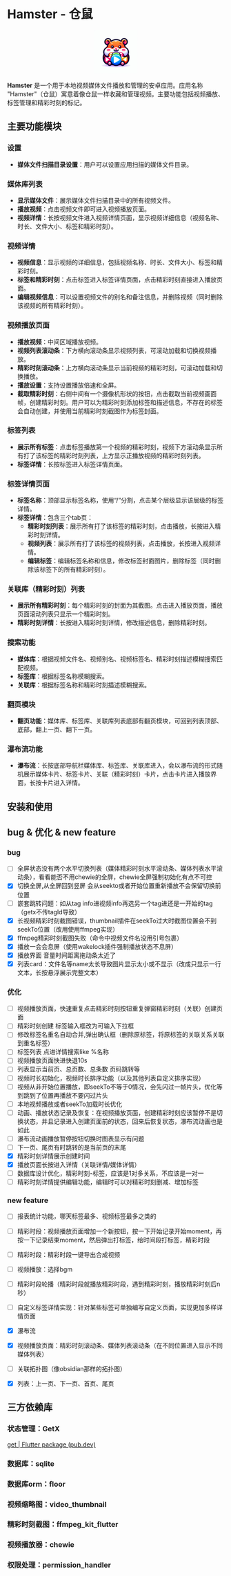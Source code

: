 # Hamster - 仓鼠

<div align=center><img src="https://github.com/AaronLiu666666/hamester/blob/master/android/app/src/main/res/mipmap-hdpi/hamester_logo.png" width="100px" height="100px"></div>

**Hamster** 是一个用于本地视频媒体文件播放和管理的安卓应用。应用名称 "Hamster"（仓鼠）寓意着像仓鼠一样收藏和管理视频。主要功能包括视频播放、标签管理和精彩时刻的标记。

## 主要功能模块

### 设置

- **媒体文件扫描目录设置**：用户可以设置应用扫描的媒体文件目录。

### 媒体库列表

- **显示媒体文件**：展示媒体文件扫描目录中的所有视频文件。
- **播放视频**：点击视频文件即可进入视频播放页面。
- **视频详情**：长按视频文件进入视频详情页面，显示视频详细信息（视频名称、时长、文件大小、标签和精彩时刻）。

### 视频详情

- **视频信息**：显示视频的详细信息，包括视频名称、时长、文件大小、标签和精彩时刻。
- **标签和精彩时刻**：点击标签进入标签详情页面，点击精彩时刻直接进入播放页面。
- **编辑视频信息**：可以设置视频文件的别名和备注信息，并删除视频（同时删除该视频的所有精彩时刻）。

### 视频播放页面

- **播放视频**：中间区域播放视频。
- **视频列表滚动条**：下方横向滚动条显示视频列表，可滚动加载和切换视频播放。
- **精彩时刻滚动条**：上方横向滚动条显示当前视频的精彩时刻，可滚动加载和切换播放。
- **播放设置**：支持设置播放倍速和全屏。
- **截取精彩时刻**：右侧中间有一个摄像机形状的按钮，点击截取当前视频画面帧，创建精彩时刻。用户可以为精彩时刻添加标签和描述信息，不存在的标签会自动创建，并使用当前精彩时刻截图作为标签封面。

### 标签列表

- **展示所有标签**：点击标签播放第一个视频的精彩时刻，视频下方滚动条显示所有打了该标签的精彩时刻列表，上方显示正播放视频的精彩时刻列表。
- **标签详情**：长按标签进入标签详情页面。

### 标签详情页面

- **标签名称**：顶部显示标签名称，使用“/”分割，点击某个层级显示该层级的标签详情。
- **标签详情**：包含三个tab页：
    - **精彩时刻列表**：展示所有打了该标签的精彩时刻，点击播放，长按进入精彩时刻详情。
    - **视频列表**：展示所有打了该标签的视频列表，点击播放，长按进入视频详情。
    - **编辑标签**：编辑标签名称和信息，修改标签封面图片，删除标签（同时删除该标签下的所有精彩时刻）。

### 关联库（精彩时刻）列表

- **展示所有精彩时刻**：每个精彩时刻的封面为其截图。点击进入播放页面，播放页面滚动列表只显示一个精彩时刻。
- **精彩时刻详情**：长按进入精彩时刻详情，修改描述信息，删除精彩时刻。

### 搜索功能

- **媒体库**：根据视频文件名、视频别名、视频标签名、精彩时刻描述模糊搜索匹配视频。
- **标签库**：根据标签名称模糊搜索。
- **关联库**：根据标签名称和精彩时刻描述模糊搜索。

### 翻页模块

- **翻页功能**：媒体库、标签库、关联库列表底部有翻页模块，可回到列表顶部、底部，翻上一页、翻下一页。

### 瀑布流功能
- **瀑布流**：长按底部导航栏媒体库、标签库、关联库进入，会以瀑布流的形式随机展示媒体卡片、标签卡片、关联（精彩时刻）卡片，点击卡片进入播放界面，长按卡片进入详情。

## 安装和使用


## bug & 优化 & new feature

### bug

- [ ] 全屏状态没有两个水平切换列表（媒体精彩时刻水平滚动条、媒体列表水平滚动条），看看能否不用chewie的全屏，chewie全屏强制初始化有点不可控
- [x] 切换全屏,从全屏回到竖屏 会从seekto或者开始位置重新播放不会保留切换前位置
- [ ] 嵌套跳转问题：如从tag info进视频info再选另一个tag进还是一开始的tag（getx不传tagId导致）
- [x] 长视频精彩时刻截图错误，thumbnail插件在seekTo过大时截图位置会不到seekTo位置（改用使用ffmpeg实现）
- [x] ffmpeg精彩时刻截图失败（命令中视频文件名没用引号包裹）
- [x] 播放一会会息屏（使用wakelock插件强制播放状态不息屏）
- [x] 播放界面 音量时间距离拖动条太近了
- [x] 列表card：文件名等name太长导致图片显示太小或不显示（改成只显示一行文本，长按悬浮展示完整文本）

### 优化

- [ ] 视频播放页面，快速重复点击精彩时刻按钮重复弹窗精彩时刻（关联）创建页面
- [ ] 精彩时刻创建 标签输入框改为可输入下拉框
- [ ] 修改标签名重名自动合并,弹出确认框（删除原标签，将原标签的关联关系关联到重名标签）
- [ ] 标签列表 点进详情搜索like %名称
- [ ] 视频播放页面快进快退10s
- [ ] 列表显示当前页、总页数、总条数 页码跳转等
- [ ] 视频时长初始化，视频时长排序功能（以及其他列表自定义排序实现）
- [ ] 视频从非开始位置播放，即seekTo不等于0情况，会先闪过一帧片头，优化等到跳到了位置再播放不要闪过片头
- [ ] 本地视频播放或者seekTo加载时长优化
- [ ] 动画、播放状态记录及恢复：在视频播放页面，创建精彩时刻应该暂停不是切换状态，并且记录进入创建页面前的状态，回来后恢复状态，瀑布流动画也是如此
- [ ] 瀑布流动画播放暂停按钮切换时图表显示有问题
- [ ] 下一页、尾页有时跳转的是当前页的末尾
- [x] 精彩时刻详情展示创建时间
- [x] 播放页面长按进入详情（关联详情/媒体详情）
- [ ] 数据库设计优化，精彩时刻-标签，应该是1对多关系，不应该是一对一
- [ ] 精彩时刻详情提供编辑功能，编辑时可以对精彩时刻删减、增加标签

### new feature 

- [ ] 报表统计功能，哪天标签最多、视频标签最多之类的
- [ ] 精彩时段：视频播放页面增加一个新按钮，按一下开始记录开始moment，再按一下记录结束moment，然后弹出打标签，给时间段打标签，精彩时段
- [ ] 精彩时段：精彩时段一键导出合成视频
- [ ] 视频播放：选择bgm
- [ ] 精彩时段轮播（精彩时段就播放精彩时段，遇到精彩时刻，播放精彩时刻后n秒）
- [ ] 自定义标签详情实现：针对某些标签可单独编写自定义页面，实现更加多样详情页面
- [x] 瀑布流
- [x] 视频播放页面：精彩时刻滚动条、媒体列表滚动条（在不同位置进入显示不同媒体列表）
- [ ] 关联拓扑图（像obsidian那样的拓扑图）
- [x] 列表：上一页、下一页、首页、尾页



## 三方依赖库

### 状态管理：GetX
[get | Flutter package (pub.dev)](https://pub.dev/packages/get)

### 数据库：sqlite

### 数据库orm：floor

### 视频缩略图：video_thumbnail

### 精彩时刻截图：ffmpeg_kit_flutter

### 视频播放器：chewie

### 权限处理：permission_handler
